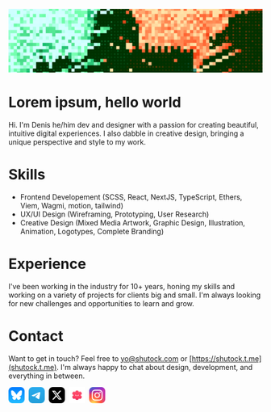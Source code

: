 ![cover](./images/cover.png)

# Lorem ipsum, hello world

Hi. I'm Denis he/him dev and designer with a passion for creating beautiful, intuitive digital experiences. I also dabble in creative design, bringing a unique perspective and style to my work.

# Skills

- Frontend Developement (SCSS, React, NextJS, TypeScript, Ethers, Viem, Wagmi, motion, tailwind)
- UX/UI Design (Wireframing, Prototyping, User Research)
- Creative Design (Mixed Media Artwork, Graphic Design, Illustration, Animation, Logotypes, Complete Branding)

# Experience

I've been working in the industry for 10+ years, honing my skills and working on a variety of projects for clients big and small. I'm always looking for new challenges and opportunities to learn and grow.

# Contact

Want to get in touch? Feel free to [yo@shutock.com](mailto:yo@shutock.com) or [https://shutock.t.me](shutock.t.me). I'm always happy to chat about design, development, and everything in between.

<div style="display: flex; gap: 8px">
  <a href="https://bsky.app/profile/shutock.com"><img width=32 src="./images/bluesky.svg"></a>
  <a href="https://t.me/shutock"><img width=32 src="./images/telegram.svg"></a>
  <a href="https://x.com/eeftp"><img width=32 src="./images/x.svg"></a>
  <a href="https://hey.xyz/u/shutock"><img width=32 src="./images/hey.svg"></a><a href="https://instagram.com/shutock"><img width=32 src="./images/instagram.svg"></a></div>
